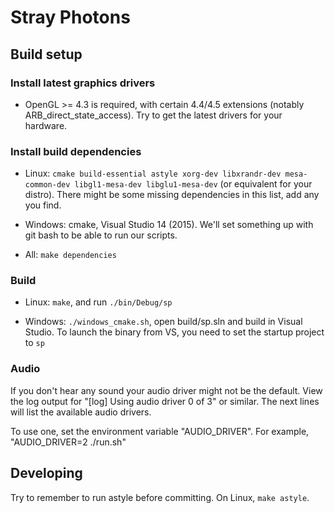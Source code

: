 Stray Photons
=============

Build setup
-----------

### Install latest graphics drivers

- OpenGL >= 4.3 is required, with certain 4.4/4.5 extensions (notably ARB_direct_state_access).
Try to get the latest drivers for your hardware.

### Install build dependencies

- Linux: `cmake build-essential astyle xorg-dev libxrandr-dev mesa-common-dev libgl1-mesa-dev libglu1-mesa-dev` (or equivalent for your distro).
There might be some missing dependencies in this list, add any you find.

- Windows: cmake, Visual Studio 14 (2015).
We'll set something up with git bash to be able to run our scripts.

- All: `make dependencies`

### Build

- Linux: `make`, and run `./bin/Debug/sp`

- Windows: `./windows_cmake.sh`, open build/sp.sln and build in Visual Studio. To launch the binary from VS, you need to set the startup project to `sp`

### Audio

If you don't hear any sound your audio driver might not be the default. View the log output
for "[log] Using audio driver 0 of 3" or similar. The next lines will list the available
audio drivers.

To use one, set the environment variable "AUDIO_DRIVER". For example,
"AUDIO_DRIVER=2 ./run.sh"

Developing
----------

Try to remember to run astyle before committing. On Linux, `make astyle`.
